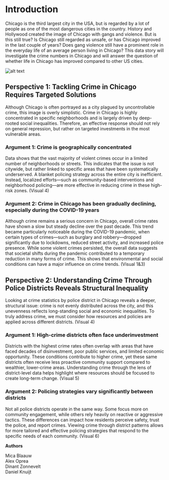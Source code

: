 # **Introduction**


Chicago is the third largest city in the USA, but is regarded by a lot of people as one of the most dangerous cities in the country. History and Hollywood created the image of Chicago with gangs and violence. But is this still true? Is Chicago still regarded as unsafe, or has Chicago improved in the last couple of years? Does gang violence still have a prominent role in the everyday life of an average person living in Chicago? This data story will investigate the crime numbers in Chicago and will answer the question of whether life in Chicago has improved compared to other US cities.


![alt text](../misc./fp.jpg)


## Perspective 1: Tackling Crime in Chicago Requires Targeted Solutions
Although Chicago is often portrayed as a city plagued by uncontrollable crime, this image is overly simplistic. Crime in Chicago is highly concentrated in specific neighborhoods and is largely driven by deep-rooted social inequalities. Therefore, an effective response should not rely on general repression, but rather on targeted investments in the most vulnerable areas.


### Argument 1: Crime is geographically concentrated
Data shows that the vast majority of violent crimes occur in a limited number of neighborhoods or streets. This indicates that the issue is not citywide, but rather linked to specific areas that have been systematically underserved. A blanket policing strategy across the entire city is inefficient. Instead, localized efforts—such as community-based interventions and neighborhood policing—are more effective in reducing crime in these high-risk zones. (Visual 4)

### Argument 2: Crime in Chicago has been gradually declining, especially during the COVID-19 years
Although crime remains a serious concern in Chicago, overall crime rates have shown a slow but steady decline over the past decade. This trend became particularly noticeable during the COVID-19 pandemic, when certain types of crimes—such as burglary and robbery—dropped significantly due to lockdowns, reduced street activity, and increased police presence. While some violent crimes persisted, the overall data suggests that societal shifts during the pandemic contributed to a temporary reduction in many forms of crime. This shows that environmental and social conditions can have a major influence on crime trends. (Visual 1&3)



## Perspective 2: Understanding Crime Through Police Districts Reveals Structural Inequality
Looking at crime statistics by police district in Chicago reveals a deeper, structural issue: crime is not evenly distributed across the city, and this unevenness reflects long-standing social and economic inequalities. To truly address crime, we must consider how resources and policies are applied across different districts. (Visual 4)

### Argument 1: High-crime districts often face underinvestment
Districts with the highest crime rates often overlap with areas that have faced decades of disinvestment, poor public services, and limited economic opportunity. These conditions contribute to higher crime, yet these same districts often receive less proactive community support compared to wealthier, lower-crime areas. Understanding crime through the lens of district-level data helps highlight where resources should be focused to create long-term change. (Visual 5)

### Argument 2: Policing strategies vary significantly between districts
Not all police districts operate in the same way. Some focus more on community engagement, while others rely heavily on reactive or aggressive tactics. These differences can impact how residents perceive safety, trust the police, and report crimes. Viewing crime through district patterns allows for more tailored and effective policing strategies that respond to the specific needs of each community. (Visual 6)



**Authors**   

Mica Blaauw     
Alex Oprea     
Dinant Zonnevelt   
Daniel Knuijt     